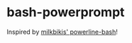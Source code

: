 bash-powerprompt
================

Inspired by [milkbikis' powerline-bash](https://github.com/milkbikis/powerline-bash)!